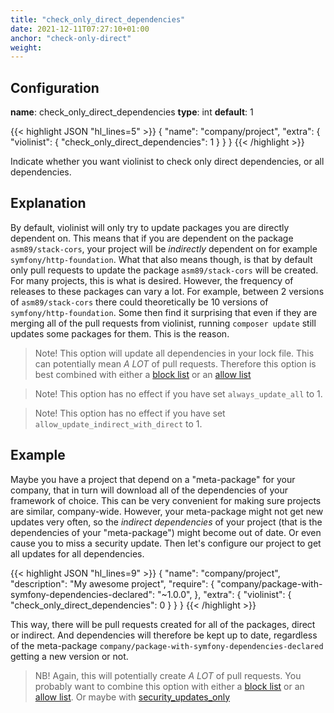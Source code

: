 ```yaml
---
title: "check_only_direct_dependencies"
date: 2021-12-11T07:27:10+01:00
anchor: "check-only-direct"
weight:
---
```


## Configuration

__name__: check_only_direct_dependencies
__type__: int
__default__: 1

{{< highlight JSON "hl_lines=5" >}}
{
  "name": "company/project",
  "extra": {
    "violinist": {
      "check_only_direct_dependencies": 1
    }
  }
}
{{< /highlight >}}

Indicate whether you want violinist to check only direct dependencies, or all dependencies.

## Explanation

By default, violinist will only try to update packages you are directly dependent on. This means that if you are dependent on the package `asm89/stack-cors`, your project will be _indirectly_ dependent on for example `symfony/http-foundation`. What that also means though, is that by default only pull requests to update the package `asm89/stack-cors` will be created. For many projects, this is what is desired. However, the frequency of releases to these packages can vary a lot. For example, between 2 versions of `asm89/stack-cors` there could theoretically be 10 versions of `symfony/http-foundation`. Some then find it surprising that even if they are merging all of the pull requests from violinist, running `composer update` still updates some packages for them. This is the reason.

> Note! This option will update all dependencies in your lock file. This can potentially mean _A LOT_ of pull requests. Therefore this option is best combined with either a [block list](#blocklisting-projects) or an [allow list](#allow-list)

> Note! This option has no effect if you have set `always_update_all` to 1.

> Note! This option has no effect if you have set `allow_update_indirect_with_direct` to 1.

## Example

Maybe you have a project that depend on a "meta-package" for your company, that in turn will download all of the dependencies of your framework of choice. This can be very convenient for making sure projects are similar, company-wide. However, your meta-package might not get new updates very often, so the _indirect dependencies_ of your project (that is the dependencies of your "meta-package") might become out of date. Or even cause you to miss a security update. Then let's configure our project to get all updates for all dependencies.

{{< highlight JSON "hl_lines=9" >}}
{
  "name": "company/project",
  "description": "My awesome project",
  "require": {
    "company/package-with-symfony-dependencies-declared": "~1.0.0",
  },
  "extra": {
    "violinist": {
      "check_only_direct_dependencies": 0
    }
  }
}
{{< /highlight >}}

This way, there will be pull requests created for all of the packages, direct or indirect. And dependencies will therefore be kept up to date, regardless of the meta-package `company/package-with-symfony-dependencies-declared` getting a new version or not.

> NB! Again, this will potentially create _A LOT_ of pull requests. You probably want to combine this option with either a [block list](#blocklisting-projects) or an [allow list](#allow-list). Or maybe with [security_updates_only](#security-updates-only)
